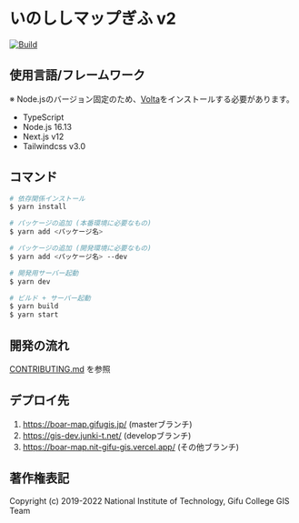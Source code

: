 # いのししマップぎふ v2
[![Build](https://github.com/nit-gifu-gis/boar-map/actions/workflows/build.yml/badge.svg)](https://github.com/nit-gifu-gis/boar-map/actions/workflows/build.yml)

## 使用言語/フレームワーク
※ Node.jsのバージョン固定のため、[Volta](https://docs.volta.sh/guide/getting-started)をインストールする必要があります。
- TypeScript
- Node.js 16.13
- Next.js v12
- Tailwindcss v3.0

## コマンド
```bash
# 依存関係インストール
$ yarn install

# パッケージの追加 (本番環境に必要なもの)
$ yarn add <パッケージ名>

# パッケージの追加 (開発環境に必要なもの)
$ yarn add <パッケージ名> --dev

# 開発用サーバー起動
$ yarn dev

# ビルド + サーバー起動
$ yarn build
$ yarn start
```

## 開発の流れ
[CONTRIBUTING.md](CONTRIBUTING.md) を参照

## デプロイ先 
1. https://boar-map.gifugis.jp/ (masterブランチ)
1. https://gis-dev.junki-t.net/ (developブランチ)
1. https://boar-map.nit-gifu-gis.vercel.app/ (その他ブランチ)

## 著作権表記
Copyright (c) 2019-2022 National Institute of Technology, Gifu College GIS Team
